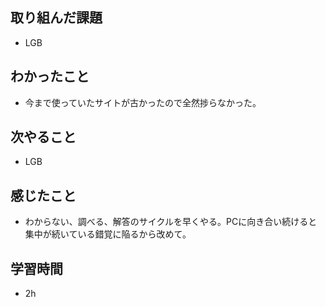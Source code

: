 ## 取り組んだ課題
- LGB

## わかったこと
- 今まで使っていたサイトが古かったので全然捗らなかった。

## 次やること
- LGB

## 感じたこと
- わからない、調べる、解答のサイクルを早くやる。PCに向き合い続けると集中が続いている錯覚に陥るから改めて。

## 学習時間
- 2h

